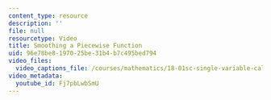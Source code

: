 ```yaml
---
content_type: resource
description: ''
file: null
resourcetype: Video
title: Smoothing a Piecewise Function
uid: 96e78be8-1970-25be-31b4-b7c495bed794
video_files:
  video_captions_file: /courses/mathematics/18-01sc-single-variable-calculus-fall-2010/1.-differentiation/part-a-definition-and-basic-rules/session-4-limits-and-continuity/smoothing-a-piecewise-function/Fj7pbLwbSmU.vtt
video_metadata:
  youtube_id: Fj7pbLwbSmU
---
```

